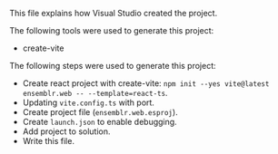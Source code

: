 This file explains how Visual Studio created the project.

The following tools were used to generate this project:
- create-vite

The following steps were used to generate this project:
- Create react project with create-vite: `npm init --yes vite@latest ensemblr.web -- --template=react-ts`.
- Updating `vite.config.ts` with port.
- Create project file (`ensemblr.web.esproj`).
- Create `launch.json` to enable debugging.
- Add project to solution.
- Write this file.
